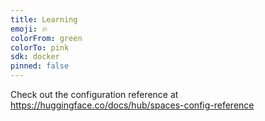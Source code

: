 ```yaml
---
title: Learning
emoji: 🔥
colorFrom: green
colorTo: pink
sdk: docker
pinned: false
---
```


Check out the configuration reference at https://huggingface.co/docs/hub/spaces-config-reference
